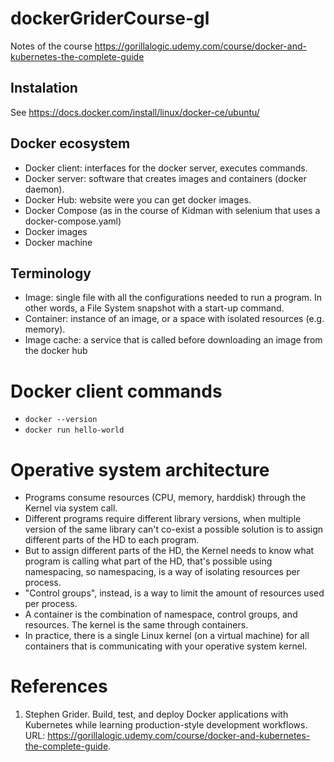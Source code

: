 # dockerGriderCourse-gl
Notes of the course https://gorillalogic.udemy.com/course/docker-and-kubernetes-the-complete-guide

## Instalation 
See https://docs.docker.com/install/linux/docker-ce/ubuntu/

## Docker ecosystem
* Docker client: interfaces for the docker server, executes commands.
* Docker server: software that creates images and containers (docker daemon).
* Docker Hub: website were you can get docker images.
* Docker Compose (as in the course of Kidman with selenium that uses a docker-compose.yaml)
* Docker images
* Docker machine

## Terminology
* Image: single file with all the configurations needed to run a program. In other words, a File System snapshot with a start-up command.
* Container: instance of an image, or a space with isolated resources (e.g. memory).
* Image cache: a service that is called before downloading an image from the docker hub

# Docker client commands
* `docker --version`
* `docker run hello-world`

# Operative system architecture
* Programs consume resources (CPU, memory, harddisk) through the Kernel via system call.
* Different programs require different library versions, when multiple version of the same library can't co-exist a possible solution is to assign different parts of the HD to each program.
* But to assign different parts of the HD, the Kernel needs to know what program is calling what part of the HD, that's possible using namespacing, so namespacing, is a way of isolating resources per process.
* "Control groups", instead, is a way to limit the amount of resources used per process.
* A container is the combination of namespace, control groups, and resources. The kernel is the same through containers.
* In practice, there is a single Linux kernel (on a virtual machine) for all containers that is communicating with your operative system kernel. 

# References
1. Stephen Grider. Build, test, and deploy Docker applications with Kubernetes while learning production-style development workflows. URL: https://gorillalogic.udemy.com/course/docker-and-kubernetes-the-complete-guide.

